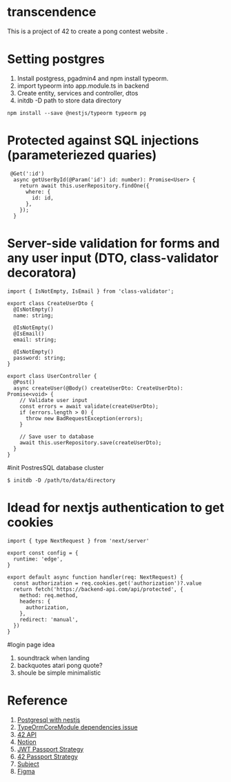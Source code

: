# transcendence

This is a project of 42 to create a pong contest website .

# Setting postgres

1. Install postgress, pgadmin4 and npm install typeorm.
2. import typeorm into app.module.ts in backend
3. Create entity, services and controller, dtos
4. initdb -D path to store data directory

```
npm install --save @nestjs/typeorm typeorm pg
```

# Protected against SQL injections (parameteriezed quaries)

```
 @Get(':id')
  async getUserById(@Param('id') id: number): Promise<User> {
    return await this.userRepository.findOne({
      where: {
        id: id,
      },
    });
  }
```

# Server-side validation for forms and any user input (DTO, class-validator decoratora)

```
import { IsNotEmpty, IsEmail } from 'class-validator';

export class CreateUserDto {
  @IsNotEmpty()
  name: string;

  @IsNotEmpty()
  @IsEmail()
  email: string;

  @IsNotEmpty()
  password: string;
}

export class UserController {
  @Post()
  async createUser(@Body() createUserDto: CreateUserDto): Promise<void> {
    // Validate user input
    const errors = await validate(createUserDto);
    if (errors.length > 0) {
      throw new BadRequestException(errors);
    }

    // Save user to database
    await this.userRepository.save(createUserDto);
  }
}
```

#init PostresSQL database cluster

```
$ initdb -D /path/to/data/directory

```

# Idead for nextjs authentication to get cookies

```
import { type NextRequest } from 'next/server'

export const config = {
  runtime: 'edge',
}

export default async function handler(req: NextRequest) {
  const authorization = req.cookies.get('authorization')?.value
  return fetch('https://backend-api.com/api/protected', {
    method: req.method,
    headers: {
      authorization,
    },
    redirect: 'manual',
  })
}
```

#login page idea

1. soundtrack when landing
2. backquotes atari pong quote?
3. shoule be simple minimalistic

# Reference

1. [Postgresql with nestjs](https://blog.devgenius.io/setting-up-nestjs-with-postgresql-ac2cce9045fe)
2. [TypeOrmCoreModule dependencies issue](https://www.youtube.com/watch?v=O0fzKqswwJs)
3. [42 API](https://api.intra.42.fr/apidoc/guides/web_application_flow)
4. [Notion](https://www.notion.so/a615f8244a264c3d8cd42a9a0159d34d?v=b19aec694fe74401af8ad859f3b31a15&p=021309324ca745a0ac61fac8f57e57a9&pm=s)
5. [JWT Passport Strategy](https://betterprogramming.pub/jwt-and-passport-jwt-strategy-for-your-nestjs-rest-api-project-cafa9dd59890)
6. [42 Passport Strategy](https://github.com/ykoh42/42OAuth-NestJS)
7. [Subject](https://cdn.intra.42.fr/pdf/pdf/81790/en.subject.pdf)
8. [Figma](https://www.figma.com/file/TVlO5hWLAHQM1S8YVD1oSv/Prototype-2?type=design&node-id=0-1&t=pR2aZ37d1wnm)
